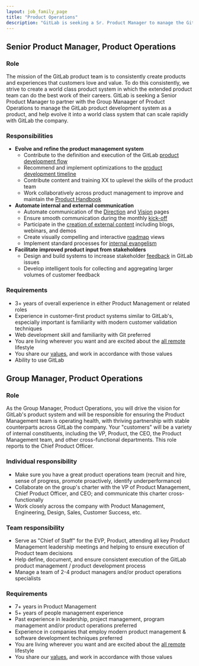 ```yaml
---
layout: job_family_page
title: "Product Operations"
description: "GitLab is seeking a Sr. Product Manager to manage the GitLab product development system as a product, and help evolve it into a world class system that can scale rapidly with GitLab the company."
---
```


## Senior Product Manager, Product Operations

### Role

The mission of the GitLab product team is to consistently create products and experiences that customers love and value.  To do this consistently, we strive to create a world class product system in which the extended product team can do the best work of their careers.  GitLab is seeking a Senior Product Manager to partner with the Group Manaager of Product Operations to manage the GitLab product development system as a product, and help evolve it into a world class system that can scale rapidly with GitLab the company.

### Responsibilities
- **Evolve and refine the product management system**
  - Contribute to the definition and execution of the GitLab [product development flow](https://about.gitlab.com/handbook/product-development-flow/)
  - Recommend and implement optimizations to the [product development timeline](https://about.gitlab.com/handbook/engineering/workflow/#product-development-timeline)
  - Contribute content and training XX to uplevel the skills of the product team
  - Work collaboratively across product management to improve and maintain the [Product Handbook](/handbook/product/)
- **Automate internal and external communication**
  - Automate communication of the [Direction](/handbook/product/product-management/process/#section-and-stage-direction) and [Vision](/handbook/product/product-management/process/#category-direction) pages
  - Ensure smooth communication during the monthly [kick-off](/handbook/product/product-management/process/#kickoff-meetings)
  - Participate in the [creation of external content](/handbook/product/product-processes/#communication#writing-about-features) including blogs, webinars, and demos
  - Create visually compelling and interactive [roadmap](/handbook/product/#3-month-roadmap) views
  - Implement standard processes for [internal evangelism](/handbook/product/product-processes/#communication#internal-and-external-evangelization)
- **Facilitate improved product input from stakeholders**
  - Design and build systems to increase stakeholder [feedback](/handbook/product/how-to-engage/#how-do-i-share-feedback) in GitLab issues
  - Develop intelligent tools for collecting and aggregating larger volumes of customer feedback

### Requirements

- 3+ years of overall experience in either Product Management or related roles
- Experience in customer-first product systems similar to GitLab's, especially important is familiarity with modern customer validation techniques
- Web development skill and familiarity with Git preferred
- You are living wherever you want and are excited about the [all remote](https://about.gitlab.com/company/culture/all-remote/) lifestyle
- You share our [values](/handbook/values/), and work in accordance with those values
- Ability to use GitLab

## Group Manager, Product Operations

### Role

As the Group Manager, Product Operations, you will drive the vision for GitLab's product system and will be responsible for ensuring the Product Management team is operating health, with thriving partnership with stable counterparts across GitLab the company.  Your "customers" will be a variety of internal constituents, including the VP, Product, the CEO, the Product Management team, and other cross-functional departments.  This role reports to the Chief Product Officer.

### Individual responsibility

- Make sure you have a great product operations team (recruit and hire, sense of progress, promote proactively, identify underperformance)
- Collaborate on the group's charter with the VP of Product Management, Chief Product Officer, and CEO; and communicate this charter cross-functionally
- Work closely across the company with Product Management, Engineering, Design, Sales, Customer Success, etc.

### Team responsibility

- Serve as "Chief of Staff" for the EVP, Product, attending all key Product Management leadership meetings and helping to ensure execution of Product team decisions
- Help define, document, and ensure consistent execution of the GitLab product management / product development process
- Manage a team of 2-4 product managers and/or product operations specialists

### Requirements

* 7+ years in Product Management
* 5+ years of people management experience
* Past experience in leadership, project management, program management and/or product operations preferred
* Experience in companies that employ modern product management & software development techniques preferred
* You are living wherever you want and are excited about the [all remote](https://about.gitlab.com/company/culture/all-remote/) lifestyle
* You share our [values](/handbook/values/), and work in accordance with those values
